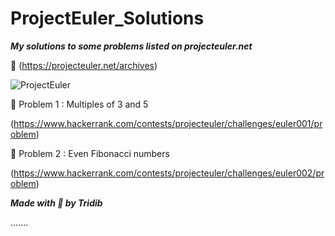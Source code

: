 # ProjectEuler_Solutions
***My solutions to some problems listed on projecteuler.net*** 

:link: (https://projecteuler.net/archives)  

![ProjectEuler](https://projecteuler.net/themes/20191019/logo_default.png)

:dart: Problem 1 : Multiples of 3 and 5

(https://www.hackerrank.com/contests/projecteuler/challenges/euler001/problem)

:dart: Problem 2 : Even Fibonacci numbers

(https://www.hackerrank.com/contests/projecteuler/challenges/euler002/problem)


***Made with :blue_heart: by Tridib***

.......
